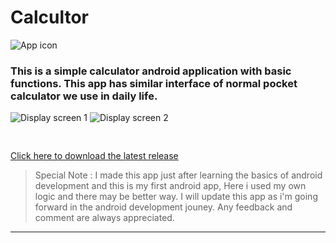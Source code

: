 # Calcultor
![App icon](https://github.com/im-arjun/Calculator/blob/master/Images/app_icon.png "App icon")
### This is a simple calculator android application with basic functions. This app has similar interface of normal pocket calculator we use in daily life.

![Display screen 1](https://github.com/im-arjun/Calculator/blob/master/Images/Screen1.png "Screenshot 1")
![Display screen 2](https://github.com/im-arjun/Calculator/blob/master/Images/Screen2.png "Screenshot 2")


<pre>

</pre>

[Click here to download the latest release](https://github.com/im-arjun/Calculator/releases)


>Special Note : I made this app just after learning the basics of android development and this is my first android app, Here i used my own logic and there may be better way. I will update this app as i'm going forward in the android development jouney. Any feedback and comment are always appreciated.
---
